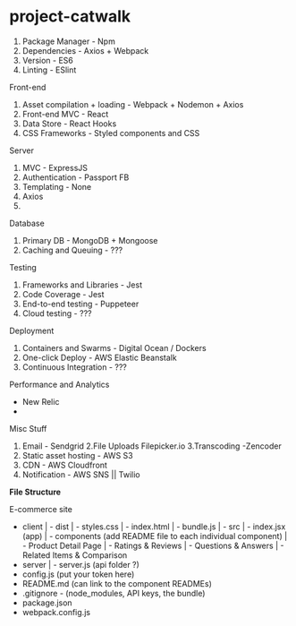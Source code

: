 # project-catwalk

1. Package Manager - Npm
2. Dependencies - Axios + Webpack
3. Version - ES6
4. Linting - ESlint

Front-end
1. Asset compilation + loading - Webpack + Nodemon + Axios
2. Front-end MVC - React
3. Data Store - React Hooks
4. CSS Frameworks - Styled components and CSS

Server
1. MVC - ExpressJS
2. Authentication - Passport FB
3. Templating - None
4. Axios
5. 

Database
1. Primary DB - MongoDB + Mongoose
2. Caching and Queuing - ???

Testing
1. Frameworks and Libraries - Jest
2. Code Coverage - Jest
3. End-to-end testing - Puppeteer
4. Cloud testing - ???

Deployment 
1. Containers and Swarms - Digital Ocean / Dockers
2. One-click Deploy - AWS Elastic Beanstalk
3. Continuous Integration - ???

Performance and Analytics 
- New Relic
- 

Misc Stuff
1. Email - Sendgrid
2.File Uploads
Filepicker.io
3.Transcoding -Zencoder
4. Static asset hosting - AWS S3
5. CDN - AWS Cloudfront
6. Notification - AWS SNS || Twilio

**File Structure**

E-commerce site
- client
  | - dist
      | - styles.css
      | - index.html
      | - bundle.js
  | - src
      | - index.jsx (app)
      | - components (add README file to each individual component)
          | - Product Detail Page
          | - Ratings & Reviews
          | - Questions & Answers
          | - Related Items & Comparison
- server
  | - server.js (api folder ?)
- config.js (put your token here)
- README.md (can link to the component READMEs)
- .gitignore - (node_modules, API keys, the bundle)
- package.json
- webpack.config.js


